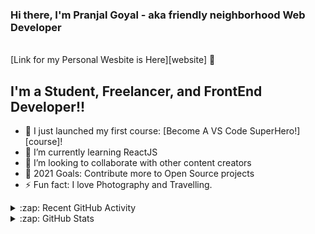 ### Hi there, I'm Pranjal Goyal - aka friendly neighborhood Web Developer
<br>
[Link for my Personal Wesbite is Here][website] 👋

## I'm a Student, Freelancer, and FrontEnd Developer!!

- 🔭 I just launched my first course: [Become A VS Code SuperHero!][course]!
- 🌱 I’m currently learning ReactJS 
- 👯 I’m looking to collaborate with other content creators
- 🥅 2021 Goals: Contribute more to Open Source projects
- ⚡ Fun fact: I love Photography and Travelling.


<details>
  <summary>:zap: Recent GitHub Activity</summary>
  
<!--START_SECTION:activity-->
1. 🗣 Commented on [#2](https://github.com/codeSTACKr/portfolio-sass/issues/2) in [codeSTACKr/portfolio-sass](https://github.com/codeSTACKr/portfolio-sass)
2. ❗️ Closed issue [#2](https://github.com/codeSTACKr/portfolio-sass/issues/2) in [codeSTACKr/portfolio-sass](https://github.com/codeSTACKr/portfolio-sass)
3. ❌ Closed PR [#11](https://github.com/codeSTACKr/free-developer-resources/pull/11) in [codeSTACKr/free-developer-resources](https://github.com/codeSTACKr/free-developer-resources)
4. 🗣 Commented on [#11](https://github.com/codeSTACKr/free-developer-resources/issues/11) in [codeSTACKr/free-developer-resources](https://github.com/codeSTACKr/free-developer-resources)
5. 🎉 Merged PR [#10](https://github.com/codeSTACKr/free-developer-resources/pull/10) in [codeSTACKr/free-developer-resources](https://github.com/codeSTACKr/free-developer-resources)
<!--END_SECTION:activity-->

</details>

<details>
  <summary>:zap: GitHub Stats</summary>

  <img align="left" alt="codeSTACKr's GitHub Stats" src="https://github-readme-stats.codestackr.vercel.app/api?username=codeSTACKr&show_icons=true&hide_border=true" />

</details>

[website]: https://pranjal-portfolio.herokuapp.com/
[twitter]: https://twitter.com/PRANJALGOYAL6
[instagram]: https://www.instagram.com/goelpranjal/
[linkedin]: https://www.linkedin.com/in/pranjal-goyal-42a7a55b/


